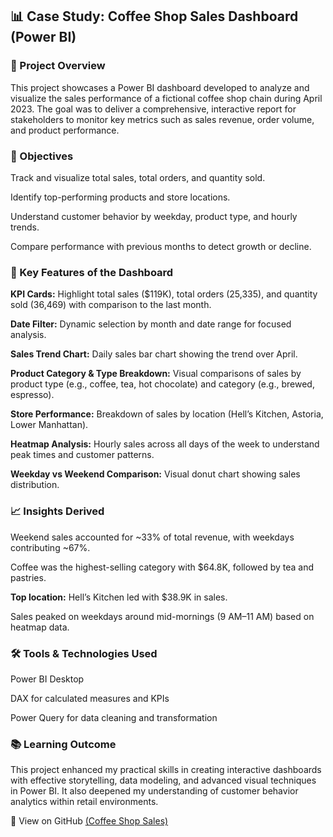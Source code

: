 ## 📊 Case Study: Coffee Shop Sales Dashboard (Power BI)

### 📝 Project Overview
This project showcases a Power BI dashboard developed to analyze and visualize the sales performance of a fictional coffee shop chain during April 2023. The goal was to deliver a comprehensive, interactive report for stakeholders to monitor key metrics such as sales revenue, order volume, and product performance.

### 🎯 Objectives
Track and visualize total sales, total orders, and quantity sold.

Identify top-performing products and store locations.

Understand customer behavior by weekday, product type, and hourly trends.

Compare performance with previous months to detect growth or decline.

### 📌 Key Features of the Dashboard
**KPI Cards:** Highlight total sales ($119K), total orders (25,335), and quantity sold (36,469) with comparison to the last month.

**Date Filter:** Dynamic selection by month and date range for focused analysis.

**Sales Trend Chart:** Daily sales bar chart showing the trend over April.

**Product Category & Type Breakdown:** Visual comparisons of sales by product type (e.g., coffee, tea, hot chocolate) and category (e.g., brewed, espresso).

**Store Performance:** Breakdown of sales by location (Hell’s Kitchen, Astoria, Lower Manhattan).

**Heatmap Analysis:** Hourly sales across all days of the week to understand peak times and customer patterns.

**Weekday vs Weekend Comparison:** Visual donut chart showing sales distribution.

### 📈 Insights Derived
Weekend sales accounted for ~33% of total revenue, with weekdays contributing ~67%.

Coffee was the highest-selling category with $64.8K, followed by tea and pastries.

**Top location:** Hell’s Kitchen led with $38.9K in sales.

Sales peaked on weekdays around mid-mornings (9 AM–11 AM) based on heatmap data.

### 🛠 Tools & Technologies Used
Power BI Desktop

DAX for calculated measures and KPIs

Power Query for data cleaning and transformation

### 📚 Learning Outcome
This project enhanced my practical skills in creating interactive dashboards with effective storytelling, data modeling, and advanced visual techniques in Power BI. It also deepened my understanding of customer behavior analytics within retail environments.

🔗 View on GitHub [(Coffee Shop Sales)](https://github.com/direct2subhajit/Power_BI_Projects/edit/main/Coffee_Shop_Sales)
